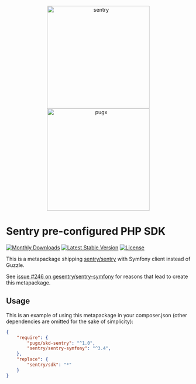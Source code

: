 <p align="center">
    <img src="https://sentry-brand.storage.googleapis.com/sentry-logo-black.png" width="280" alt="sentry">
    <img src="https://avatars0.githubusercontent.com/u/2310209" width="280" alt="pugx">
</p>

# Sentry pre-configured PHP SDK

[![Monthly Downloads](https://poser.pugx.org/pugx/sentry-sdk/d/monthly)](https://packagist.org/packages/pugx/sentry-sdk)
[![Latest Stable Version](https://poser.pugx.org/pugx/sentry-sdk/v/stable)](https://packagist.org/packages/pugx/sentry-sdk)
[![License](https://poser.pugx.org/pugx/sentry-sdk/license)](https://packagist.org/packages/pugx/sentry-sdk)

This is a metapackage shipping [sentry/sentry](https://github.com/getsentry/sentry-php) with Symfony client instead of Guzzle.

See [issue #246 on gesentry/sentry-symfony](https://github.com/getsentry/sentry-symfony/issues/246) for reasons that lead to create this metapackage.

## Usage

This is an example of using this metapackage in your composer.json (other dependencies are omitted for the sake of simplicity):

```json
{
    "require": {
        "pugx/skd-sentry": "^1.0",
        "sentry/sentry-symfony": "^3.4",
    },
    "replace": {
        "sentry/sdk": "*"
    }
}
```
